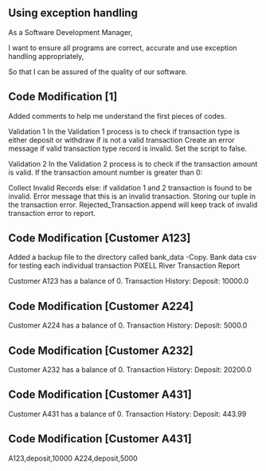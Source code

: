 ## Using exception handling

As a Software Development Manager,

I want to ensure all programs are correct, accurate and use exception handling appropriately,

So that I can be assured of the quality of our software.

## Code Modification [1]
Added comments to help me understand the first pieces of codes.

Validation 1
In the Validation 1 process is to check if transaction type is either deposit or withdraw if is not a valid transaction 
Create an error message if valid transaction type record is invalid. Set the script to false. 

Validation 2 
In the Validation 2 process is to check if the transaction amount is valid. If the transaction amount number is greater than 0:

Collect Invalid Records 
else: if validation 1 and 2 transaction is found to be invalid. Error message that this is an invalid transaction. Storing our tuple in the transaction error. 
Rejected_Transaction.append will keep track of invalid transaction error to report. 

## Code Modification [Customer A123]
Added a backup file to the directory called bank_data -Copy. 
Bank data csv for testing each individual transaction
PiXELL River Transaction Report  

Customer A123 has a balance of 0.
Transaction History:
         Deposit:     10000.0    


## Code Modification [Customer A224]
Customer A224 has a balance of 0.
Transaction History:
         Deposit:      5000.0    


## Code Modification [Customer A232]
Customer A232 has a balance of 0.
Transaction History:
         Deposit:     20200.0    


## Code Modification [Customer A431]
Customer A431 has a balance of 0.
Transaction History:
         Deposit:      443.99    


## Code Modification [Customer A431]
A123,deposit,10000
A224,deposit,5000